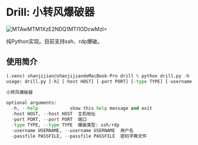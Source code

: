 # Drill: 小转风爆破器
![MTAwMTM1XzE2NDQ1MTI1ODcwMzI=](https://github.com/shanjijian/drill/assets/42663412/bd94f7de-3e1c-44c3-85a3-0369b474e889)

纯Python实现。目前支持ssh、rdp爆破。
## 使用简介
```python
(.venv) shanjijian@shanjijiandeMacBook-Pro drill % python drill.py -h
usage: drill.py [-h] [-host HOST] [-port PORT] [-type TYPE] [-username USERNAME] [-passfile PASSFILE]

小转风爆破器

optional arguments:
  -h, --help            show this help message and exit
  -host HOST, --host HOST  主机地址
  -port PORT, --port PORT  端口
  -type TYPE, --type TYPE  爆破类型: ssh/rdp
  -username USERNAME, --username USERNAME  用户名
  -passfile PASSFILE, --passfile PASSFILE  密码字典文件

```
